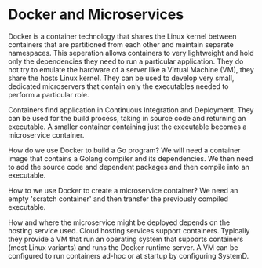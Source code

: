 # Docker and Microservices

Docker is a container technology that shares the Linux kernel between containers that are partitioned from each other and maintain  separate namespaces.  This seperation allows containers to very lightweight and hold only the dependencies they need to run a particular application.  They do not try to emulate the hardware of a server like a Virtual Machine (VM), they share the hosts Linux kernel.  They can be used to develop very small, dedicated microservers that contain only the executables needed to perform a particular role.

Containers find application in Continuous Integration and Deployment. They can be used for the build process, taking in source code and returning an executable.  A smaller container containing just the executable becomes a microservice container.

How do we use Docker to build a Go program?  We will need a container image that contains a Golang compiler and its dependencies.  We then need to add the source code and dependent packages and then compile into an executable.

How to we use Docker to create a microservice container?  We need an empty 'scratch container' and then transfer the previously compiled executable.

How and where the microservice might be deployed depends on the hosting service used. Cloud hosting services support containers.  Typically they provide a VM that run an operating system that supports containers (most Linux variants) and runs the Docker runtime server.  A VM can be configured to run containers ad-hoc or at startup by configuring SystemD.











